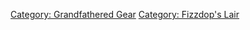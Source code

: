 [Category: Grandfathered Gear](Category:_Grandfathered_Gear "wikilink")
[Category: Fizzdop's Lair](Category:_Fizzdop's_Lair "wikilink")
